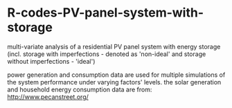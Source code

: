 # R-codes-PV-panel-system-with-storage

multi-variate analysis of a residential PV panel system with energy storage (incl. storage with imperfections - denoted as 'non-ideal' and storage without imperfections - 'ideal')

power generation and consumption data are used for multiple simulations of the system performance under varying factors' levels.
the solar generation and household energy consumption data are from: http://www.pecanstreet.org/
